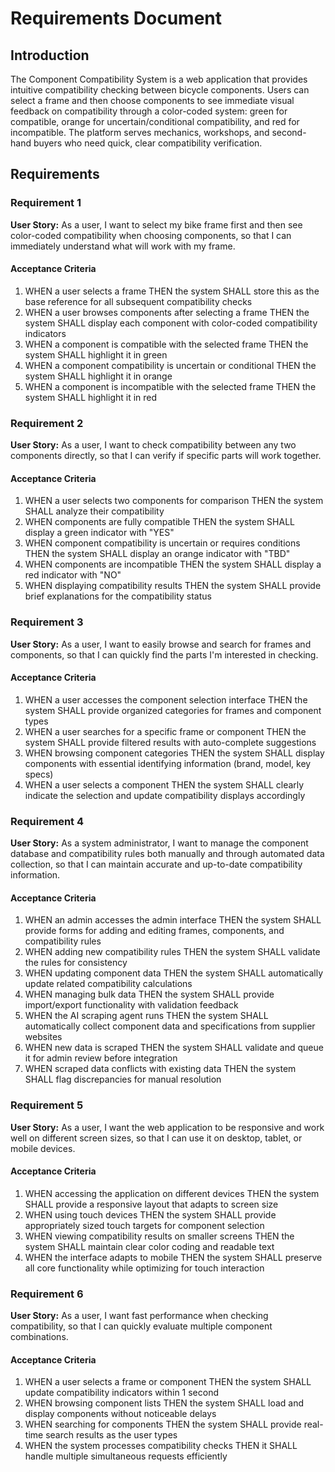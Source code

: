 # Requirements Document

## Introduction

The Component Compatibility System is a web application that provides intuitive compatibility checking between bicycle components. Users can select a frame and then choose components to see immediate visual feedback on compatibility through a color-coded system: green for compatible, orange for uncertain/conditional compatibility, and red for incompatible. The platform serves mechanics, workshops, and second-hand buyers who need quick, clear compatibility verification.

## Requirements

### Requirement 1

**User Story:** As a user, I want to select my bike frame first and then see color-coded compatibility when choosing components, so that I can immediately understand what will work with my frame.

#### Acceptance Criteria

1. WHEN a user selects a frame THEN the system SHALL store this as the base reference for all subsequent compatibility checks
2. WHEN a user browses components after selecting a frame THEN the system SHALL display each component with color-coded compatibility indicators
3. WHEN a component is compatible with the selected frame THEN the system SHALL highlight it in green
4. WHEN a component compatibility is uncertain or conditional THEN the system SHALL highlight it in orange
5. WHEN a component is incompatible with the selected frame THEN the system SHALL highlight it in red

### Requirement 2

**User Story:** As a user, I want to check compatibility between any two components directly, so that I can verify if specific parts will work together.

#### Acceptance Criteria

1. WHEN a user selects two components for comparison THEN the system SHALL analyze their compatibility
2. WHEN components are fully compatible THEN the system SHALL display a green indicator with "YES"
3. WHEN component compatibility is uncertain or requires conditions THEN the system SHALL display an orange indicator with "TBD"
4. WHEN components are incompatible THEN the system SHALL display a red indicator with "NO"
5. WHEN displaying compatibility results THEN the system SHALL provide brief explanations for the compatibility status

### Requirement 3

**User Story:** As a user, I want to easily browse and search for frames and components, so that I can quickly find the parts I'm interested in checking.

#### Acceptance Criteria

1. WHEN a user accesses the component selection interface THEN the system SHALL provide organized categories for frames and component types
2. WHEN a user searches for a specific frame or component THEN the system SHALL provide filtered results with auto-complete suggestions
3. WHEN browsing component categories THEN the system SHALL display components with essential identifying information (brand, model, key specs)
4. WHEN a user selects a component THEN the system SHALL clearly indicate the selection and update compatibility displays accordingly

### Requirement 4

**User Story:** As a system administrator, I want to manage the component database and compatibility rules both manually and through automated data collection, so that I can maintain accurate and up-to-date compatibility information.

#### Acceptance Criteria

1. WHEN an admin accesses the admin interface THEN the system SHALL provide forms for adding and editing frames, components, and compatibility rules
2. WHEN adding new compatibility rules THEN the system SHALL validate the rules for consistency
3. WHEN updating component data THEN the system SHALL automatically update related compatibility calculations
4. WHEN managing bulk data THEN the system SHALL provide import/export functionality with validation feedback
5. WHEN the AI scraping agent runs THEN the system SHALL automatically collect component data and specifications from supplier websites
6. WHEN new data is scraped THEN the system SHALL validate and queue it for admin review before integration
7. WHEN scraped data conflicts with existing data THEN the system SHALL flag discrepancies for manual resolution

### Requirement 5

**User Story:** As a user, I want the web application to be responsive and work well on different screen sizes, so that I can use it on desktop, tablet, or mobile devices.

#### Acceptance Criteria

1. WHEN accessing the application on different devices THEN the system SHALL provide a responsive layout that adapts to screen size
2. WHEN using touch devices THEN the system SHALL provide appropriately sized touch targets for component selection
3. WHEN viewing compatibility results on smaller screens THEN the system SHALL maintain clear color coding and readable text
4. WHEN the interface adapts to mobile THEN the system SHALL preserve all core functionality while optimizing for touch interaction

### Requirement 6

**User Story:** As a user, I want fast performance when checking compatibility, so that I can quickly evaluate multiple component combinations.

#### Acceptance Criteria

1. WHEN a user selects a frame or component THEN the system SHALL update compatibility indicators within 1 second
2. WHEN browsing component lists THEN the system SHALL load and display components without noticeable delays
3. WHEN searching for components THEN the system SHALL provide real-time search results as the user types
4. WHEN the system processes compatibility checks THEN it SHALL handle multiple simultaneous requests efficiently